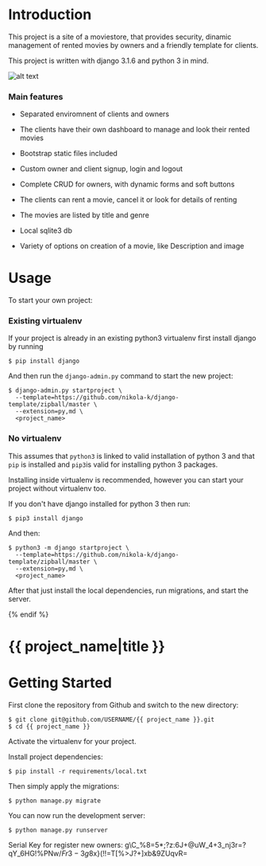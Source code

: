 # Introduction

This project is a  site of a moviestore, that provides security, dinamic management of rented movies
by owners and a friendly template for clients. 

This project is written with django 3.1.6 and python 3 in mind.

![alt text](https://ibb.co/TkgcpDF)
### Main features

* Separated enviromnent of clients and owners

* The clients have their own dashboard to manage and look their rented movies

* Bootstrap static files included

* Custom owner and client signup, login and logout

* Complete CRUD for owners, with dynamic forms and soft buttons

* The clients can rent a movie, cancel it or look for details of renting

* The movies are listed by title and genre

* Local sqlite3 db

* Variety of options on creation of a movie, like Description and image


# Usage

To start your own project:

### Existing virtualenv

If your project is already in an existing python3 virtualenv first install django by running

    $ pip install django
    
And then run the `django-admin.py` command to start the new project:

    $ django-admin.py startproject \
      --template=https://github.com/nikola-k/django-template/zipball/master \
      --extension=py,md \
      <project_name>
      
### No virtualenv

This assumes that `python3` is linked to valid installation of python 3 and that `pip` is installed and `pip3`is valid
for installing python 3 packages.

Installing inside virtualenv is recommended, however you can start your project without virtualenv too.

If you don't have django installed for python 3 then run:

    $ pip3 install django
    
And then:

    $ python3 -m django startproject \
      --template=https://github.com/nikola-k/django-template/zipball/master \
      --extension=py,md \
      <project_name>
      
      
After that just install the local dependencies, run migrations, and start the server.

{% endif %}

# {{ project_name|title }}

# Getting Started

First clone the repository from Github and switch to the new directory:

    $ git clone git@github.com/USERNAME/{{ project_name }}.git
    $ cd {{ project_name }}
    
Activate the virtualenv for your project.
    
Install project dependencies:

    $ pip install -r requirements/local.txt
    
    
Then simply apply the migrations:

    $ python manage.py migrate
    

You can now run the development server:

    $ python manage.py runserver
    
Serial Key for register new owners: g\C_%8=5*;?z:6J+@uW_4+3_nj3r=?qY_6HG!%PNw$/Fr3-3g8%$x}(!!=T[%>J?+]xb&9ZUqvR=
